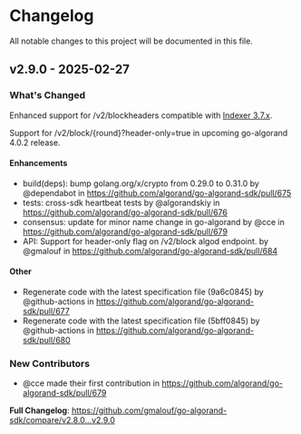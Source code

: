 # Changelog

All notable changes to this project will be documented in this file.

## v2.9.0 - 2025-02-27

<!-- Release notes generated using configuration in .github/release.yml at sdk-release-branchtest -->
### What's Changed

Enhanced support for /v2/blockheaders compatible with [Indexer 3.7.x](https://github.com/algorand/indexer/releases/tag/v3.7.2).

Support for /v2/block/{round}?header-only=true in upcoming go-algorand 4.0.2 release.

#### Enhancements

* build(deps): bump golang.org/x/crypto from 0.29.0 to 0.31.0 by @dependabot in https://github.com/algorand/go-algorand-sdk/pull/675
* tests: cross-sdk heartbeat tests by @algorandskiy in https://github.com/algorand/go-algorand-sdk/pull/676
* consensus: update for minor name change in go-algorand by @cce in https://github.com/algorand/go-algorand-sdk/pull/679
* API: Support for header-only flag on /v2/block algod endpoint. by @gmalouf in https://github.com/algorand/go-algorand-sdk/pull/684

#### Other

* Regenerate code with the latest specification file (9a6c0845) by @github-actions in https://github.com/algorand/go-algorand-sdk/pull/677
* Regenerate code with the latest specification file (5bff0845) by @github-actions in https://github.com/algorand/go-algorand-sdk/pull/680

### New Contributors

* @cce made their first contribution in https://github.com/algorand/go-algorand-sdk/pull/679

**Full Changelog**: https://github.com/gmalouf/go-algorand-sdk/compare/v2.8.0...v2.9.0
